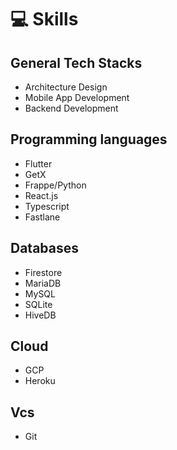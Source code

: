 # 💻 Skills

## General Tech Stacks
- Architecture Design
- Mobile App Development
- Backend Development

## Programming languages
- Flutter 
- GetX
- Frappe/Python
- React.js
- Typescript
- Fastlane


## Databases
- Firestore
- MariaDB
- MySQL
- SQLite
- HiveDB

## Cloud
- GCP
- Heroku

## Vcs
- Git